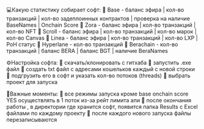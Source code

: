 💻Какую статистику собирает софт:
🔵 Base - баланс эфира | кол-во транзакций | кол-во задеплоинных контрактов | проверка на наличие BaseNames | Onchain Score
🔵 Zora - баланс эфира | кол-во транзакций | кол-во NFT
🔵  Scroll - баланс эфира | кол-во транзакций | кол-во марок | кол-во Canvas
🔵 Linea - баланс эфира | кол-во транзакций | кол-во LXP | PoH статус
🔵 Hyperlane - кол-во транзакций
🔵 Berachain - кол-во транзакций | баланс BERA | баланс BGT | наличие BeraNames

⚙️Настройка софта:
🔵 скачать/клонировать с гитхаба
🔵 запустить .exe файл
🔵 создать txt файл с адресами кошельков каждый с новой строки
🔵 подгрузить его в софт и указать кол-во потоков (threads)
🔵 выбрать проект для запуска

💎Важные моменты:
🔵 все режимы запуска кроме base onchain score YES осуществлять в 1 поток из-за рейт лимита апи
🔵 после окончания работы , в директории где хранится софт, появится папка Results с Excel файлами по каждому проекту
🔵 после каждого нового запуска файлы перезаписываются
